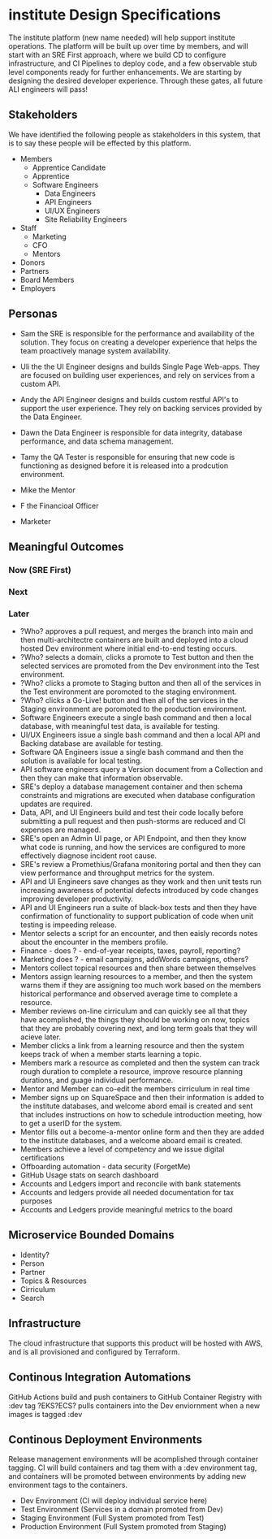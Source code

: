 # institute Design Specifications

The institute platform (new name needed) will help support institute operations. The platform will be built up over time by members, and will start with an SRE First approach, where we build CD to configure infrastructure, and CI Pipelines to deploy code, and a few observable stub level components ready for further enhancements. We are starting by designing the desired developer experience. Through these gates, all future ALI engineers will pass!

## Stakeholders

We have identified the following people as stakeholders in this system, that is to say these people will be effected by this platform.

- Members
  - Apprentice Candidate
  - Apprentice
  - Software Engineers
    - Data Engineers
    - API Engineers
    - UI/UX Engineers
    - Site Reliability Engineers
- Staff
  - Marketing
  - CFO
  - Mentors
- Donors
- Partners
- Board Members
- Employers

## Personas

- Sam the SRE is responsible for the performance and availability of the solution. They focus on creating a developer experience that helps the team proactively manage system availability.

- Uli the the UI Engineer designs and builds Single Page Web-apps. They are focused on building user experiences, and rely on services from a custom API.

- Andy the API Engineer designs and builds custom restful API's to support the user experience. They rely on backing services provided by the Data Engineer.

- Dawn the Data Engineer is responsible for data integrity, database performance, and data schema management.

- Tamy the QA Tester is responsible for ensuring that new code is functioning as designed before it is released into a prodcution environment.

- Mike the Mentor

- F the Financioal Officer

- Marketer

## Meaningful Outcomes

### Now (SRE First)

### Next

### Later

- ?Who? approves a pull request, and merges the branch into main and then multi-architectre containers are built and deployed into a cloud hosted Dev environment where initial end-to-end testing occurs.
- ?Who? selects a domain, clicks a promote to Test button and then the selected services are promoted from the Dev environment into the Test environment.
- ?Who? clicks a promote to Staging button and then all of the services in the Test environment are poromoted to the staging environment.
- ?Who? clicks a Go-Live! button and then all of the services in the Staging environment are poromoted to the production environment.
- Software Engineers execute a single bash command and then a local database, with meaningful test data, is available for testing.
- UI/UX Engineers issue a single bash command and then a local API and Backing database are available for testing.
- Software QA Engineers issue a single bash command and then the solution is available for local testing.
- API software engineers query a Version document from a Collection and then they can make that information observable.
- SRE's deploy a database management container and then schema constraints and migrations are executed when database configuration updates are required.
- Data, API, and UI Engineers build and test their code locally before submitting a pull request and then push-storms are reduced and CI expenses are managed.
- SRE's open an Admin UI page, or API Endpoint, and then they know what code is running, and how the services are configured to more effectively diagnose incident root cause.
- SRE's review a Promethius/Grafana monitoring portal and then they can view performance and throughput metrics for the system.
- API and UI Engineers save changes as they work and then unit tests run increasing awareness of potential defects introduced by code changes improving developer productivity.
- API and UI Engineers run a suite of black-box tests and then they have confirmation of functionality to support publication of code when unit testing is impeeding release.
- Mentor selects a script for an encounter, and then eaisly records notes about the encounter in the members profile.
- Finance - does ? - end-of-year receipts, taxes, payroll, reporting?
- Marketing does ? - email campaigns, addWords campaigns, others?
- Mentors collect topical resources and then share between themselves
- Mentors assign learning resources to a member, and then the system warns them if they are assigning too much work based on the members historical performance and observed average time to complete a resource.
- Member reviews on-line cirriculum and can quickly see all that they have acomplished, the things they should be working on now, topics that they are probably covering next, and long term goals that they will acieve later.
- Member clicks a link from a learning resource and then the system keeps track of when a member starts learning a topic.
- Members mark a resource as completed and then the system can track rough duration to complete a resource, improve resource planning durations, and guage individual performance.
- Mentor and  Member can co-edit the members cirriculum in real time
- Member signs up on SquareSpace and then their information is added to the institute databases, and welcome abord email is created and sent that includes instructions on how to schedule introduction meeting, how to get a userID for the system.
- Mentor fills out a become-a-mentor online form and then they are added to the institute databases, and a welcome aboard email is created.
- Members achieve a level of competency and we issue digital certifications
- Offboarding automation - data security (ForgetMe)
- GitHub Usage stats on search dashboard
- Accounts and Ledgers import and reconcile with bank statements
- Accounts and ledgers provide all needed documentation for tax purposes
- Accounts and Ledgers provide meaningful metrics to the board

## Microservice Bounded Domains

- Identity?
- Person
- Partner
- Topics & Resources
- Cirriculum
- Search

## Infrastructure

The cloud infrastructure that supports this product will be hosted with AWS, and is all provisioned and configured by Terraform.

## Continous Integration Automations

GitHub Actions build and push containers to GitHub Container Registry with :dev tag
?EKS?ECS? pulls containers into the Dev enviornment when a new images is tagged :dev

## Continous Deployment Environments

Release management environments will be acomplished through container tagging. CI will build containers and tag them with a :dev environment tag, and containers will be promoted between environments by adding new environment tags to the containers.

- Dev Environment (CI will deploy individual service here)
- Test Environment (Services in a domain promoted from Dev)
- Staging Environment (Full System promoted from Test)
- Production Environment (Full System promoted from Staging)
